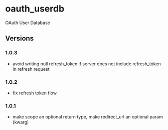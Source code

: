 # oauth_userdb
OAuth User Database


## Versions

### 1.0.3

- avoid writing null refresh_token if server does not include refresh_token in refresh request

### 1.0.2

- fix refresh token flow

### 1.0.1

- make scope an optional return type, make redirect_url an optional param (kwarg)

